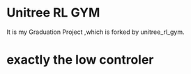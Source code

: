 # Unitree RL GYM
It is my Graduation Project ,which is forked by unitree_rl_gym. 
# exactly the low controler
